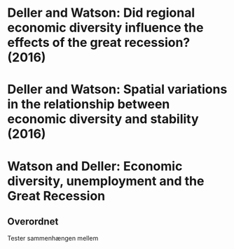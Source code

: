# Deller and Watson: Did regional economic diversity influence the effects of the great recession?  (2016)
# Deller and Watson: Spatial variations in the relationship between economic diversity and stability (2016)
# Watson and Deller: Economic diversity, unemployment and the Great Recession

## Overordnet

Tester sammenhængen mellem 
